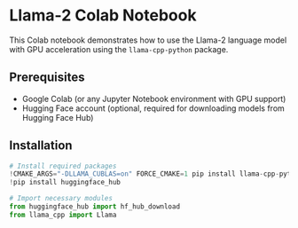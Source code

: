 # Llama-2 Colab Notebook

This Colab notebook demonstrates how to use the Llama-2 language model with GPU acceleration using the `llama-cpp-python` package.

## Prerequisites

- Google Colab (or any Jupyter Notebook environment with GPU support)
- Hugging Face account (optional, required for downloading models from Hugging Face Hub)

## Installation

```python
# Install required packages
!CMAKE_ARGS="-DLLAMA_CUBLAS=on" FORCE_CMAKE=1 pip install llama-cpp-python==0.1.78 numpy==1.23.4 --force-reinstall --upgrade --no-cache-dir
!pip install huggingface_hub

# Import necessary modules
from huggingface_hub import hf_hub_download
from llama_cpp import Llama